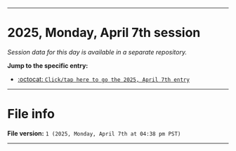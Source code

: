 
***

# 2025, Monday, April 7th session

_Session data for this day is available in a separate repository._

**Jump to the specific entry:**

- [:octocat: `Click/tap here to go the 2025, April 7th entry`](https://github.com/seanpm2001/SeansLifeArchive_Images_TinyTower_Y2025/tree/SeansLifeArchive_Images_TinyTower_Y2025_Main-dev/2025/04_April/07/)

***

# File info

**File version:** `1 (2025, Monday, April 7th at 04:38 pm PST)`

***
